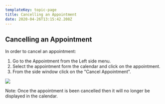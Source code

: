 ```yaml
---
templateKey: topic-page
title: Cancelling an Appointment
date: 2020-04-26T13:15:42.208Z
---
```

## Cancelling an Appointment

In order to cancel an appointment:

1. Go to the Appointment from the Left side menu.
2. Select the appointment form the calendar and click on the appointment.
3. From the side window click on the "Cancel Appointment".

![](/img/new.jpg)

Note: Once the appointment is been cancelled then it will no longer be displayed in the calendar.
